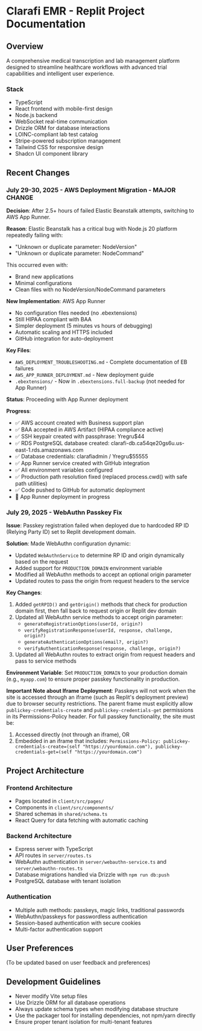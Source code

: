 # Clarafi EMR - Replit Project Documentation

## Overview
A comprehensive medical transcription and lab management platform designed to streamline healthcare workflows with advanced trial capabilities and intelligent user experience.

### Stack
- TypeScript
- React frontend with mobile-first design
- Node.js backend
- WebSocket real-time communication
- Drizzle ORM for database interactions
- LOINC-compliant lab test catalog
- Stripe-powered subscription management
- Tailwind CSS for responsive design
- Shadcn UI component library

## Recent Changes

### July 29-30, 2025 - AWS Deployment Migration - MAJOR CHANGE
**Decision**: After 2.5+ hours of failed Elastic Beanstalk attempts, switching to AWS App Runner.

**Reason**: Elastic Beanstalk has a critical bug with Node.js 20 platform repeatedly failing with:
- "Unknown or duplicate parameter: NodeVersion"
- "Unknown or duplicate parameter: NodeCommand"

This occurred even with:
- Brand new applications
- Minimal configurations
- Clean files with no NodeVersion/NodeCommand parameters

**New Implementation**: AWS App Runner
- No configuration files needed (no .ebextensions)
- Still HIPAA compliant with BAA
- Simpler deployment (5 minutes vs hours of debugging)
- Automatic scaling and HTTPS included
- GitHub integration for auto-deployment

**Key Files**:
- `AWS_DEPLOYMENT_TROUBLESHOOTING.md` - Complete documentation of EB failures
- `AWS_APP_RUNNER_DEPLOYMENT.md` - New deployment guide
- `.ebextensions/` - Now in `.ebextensions.full-backup` (not needed for App Runner)

**Status**: Proceeding with App Runner deployment

**Progress**: 
- ✅ AWS account created with Business support plan
- ✅ BAA accepted in AWS Artifact (HIPAA compliance active)
- ✅ SSH keypair created with passphrase: Yregru$44
- ✅ RDS PostgreSQL database created: clarafi-db.ca54qe20gs6u.us-east-1.rds.amazonaws.com
- ✅ Database credentials: clarafiadmin / Yregru$55555
- ✅ App Runner service created with GitHub integration
- ✅ All environment variables configured
- ✅ Production path resolution fixed (replaced process.cwd() with safe path utilities)
- ✅ Code pushed to GitHub for automatic deployment
- 🔄 App Runner deployment in progress

### July 29, 2025 - WebAuthn Passkey Fix
**Issue**: Passkey registration failed when deployed due to hardcoded RP ID (Relying Party ID) set to Replit development domain.

**Solution**: Made WebAuthn configuration dynamic:
- Updated `WebAuthnService` to determine RP ID and origin dynamically based on the request
- Added support for `PRODUCTION_DOMAIN` environment variable
- Modified all WebAuthn methods to accept an optional origin parameter
- Updated routes to pass the origin from request headers to the service

**Key Changes**:
1. Added `getRPID()` and `getOrigin()` methods that check for production domain first, then fall back to request origin or Replit dev domain
2. Updated all WebAuthn service methods to accept origin parameter:
   - `generateRegistrationOptions(userId, origin?)`
   - `verifyRegistrationResponse(userId, response, challenge, origin?)`
   - `generateAuthenticationOptions(email?, origin?)`
   - `verifyAuthenticationResponse(response, challenge, origin?)`
3. Updated all WebAuthn routes to extract origin from request headers and pass to service methods

**Environment Variable**: Set `PRODUCTION_DOMAIN` to your production domain (e.g., `myapp.com`) to ensure proper passkey functionality in production.

**Important Note about Iframe Deployment**: Passkeys will not work when the site is accessed through an iframe (such as Replit's deployment preview) due to browser security restrictions. The parent frame must explicitly allow `publickey-credentials-create` and `publickey-credentials-get` permissions in its Permissions-Policy header. For full passkey functionality, the site must be:
1. Accessed directly (not through an iframe), OR
2. Embedded in an iframe that includes: `Permissions-Policy: publickey-credentials-create=(self "https://yourdomain.com"), publickey-credentials-get=(self "https://yourdomain.com")`

## Project Architecture

### Frontend Architecture
- Pages located in `client/src/pages/`
- Components in `client/src/components/`
- Shared schemas in `shared/schema.ts`
- React Query for data fetching with automatic caching

### Backend Architecture
- Express server with TypeScript
- API routes in `server/routes.ts`
- WebAuthn authentication in `server/webauthn-service.ts` and `server/webauthn-routes.ts`
- Database migrations handled via Drizzle with `npm run db:push`
- PostgreSQL database with tenant isolation

### Authentication
- Multiple auth methods: passkeys, magic links, traditional passwords
- WebAuthn/passkeys for passwordless authentication
- Session-based authentication with secure cookies
- Multi-factor authentication support

## User Preferences
(To be updated based on user feedback and preferences)

## Development Guidelines
- Never modify Vite setup files
- Use Drizzle ORM for all database operations
- Always update schema types when modifying database structure
- Use the packager tool for installing dependencies, not npm/yarn directly
- Ensure proper tenant isolation for multi-tenant features